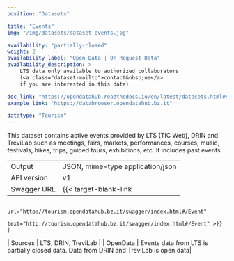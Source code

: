 ```yaml
---
position: "Datasets"

title: "Events"
img: "/img/datasets/dataset-events.jpg"

availability: "partially-closed"
weight: 2
availability_label: "Open Data | On Request Data"
availability_description: >-
    LTS data only available to authorized collaborators
    (<a class="dataset-mailto">contact&nbsp;us</a>
    if you are interested in this data)

doc_link: "https://opendatahub.readthedocs.io/en/latest/datasets.html#event-dataset"
example_link: "https://databrowser.opendatahub.bz.it"

datatype: "Tourism"
---
```


This dataset contains active events provided by LTS (TIC Web), DRIN and TreviLab such as meetings, fairs, markets, performances, courses, music, festivals, hikes, trips, guided tours, exhibitions, etc. It includes past events.

|             |                                                                                        |
| :---------- | -------------------------------------------------------------------------------------- |
| Output      | JSON, mime-type application/json                                                       |
| API version | v1                                                                                     |
| Swagger URL | {{< target-blank-link
                        url="http://tourism.opendatahub.bz.it/swagger/index.html#/Event"
                        text="http://tourism.opendatahub.bz.it/swagger/index.html#/Event" >}}                             |
| Sources     | LTS, DRIN, TreviLab                                                                   |
| OpenData    | Events data from LTS is partially closed data. Data from DRIN and TreviLab is open data|
